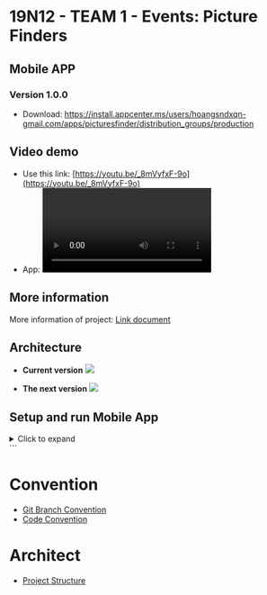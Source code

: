 # 19N12 - TEAM 1 - Events: Picture Finders
## Mobile APP
### Version 1.0.0
- Download: https://install.appcenter.ms/users/hoangsndxqn-gmail.com/apps/picturesfinder/distribution_groups/production

## Video demo
- Use this link: [https://youtu.be/_8mVyfxF-9o](https://youtu.be/_8mVyfxF-9o)
- App:
![Video App demo](https://user-images.githubusercontent.com/63831488/207318108-b911c857-fda1-45c4-8978-8d92bf6dbf41.mp4)


## More information
More information of project: [Link document](https://docs.google.com/document/d/1MbT5B7fmlTc-TBTIIkfts7OVd-rrcYt-_b2BFACHJXk/edit?usp=share_link)

## Architecture

* **Current version**
![](./assets/images/architect_1.png)

* **The next version**
![](./assets/images/architect_2.png)


## Setup and run Mobile App

<details>
    <summary>Click to expand</summary>
    <br>

- Setup and run
  - Flutter
    - Install [Flutter](https://flutter.dev/docs/get-started/install).
    - Using **`stable`** channel:
      ```bash
      ❯ flutter channel stable
      ❯ flutter upgrade
      ```
    - Flutter doctor:
      ```bash
      ❯ flutter doctor
      ```
    - Install all the packages by:
      ```bash
      ❯ flutter pub get
      ```
    - Run app on real devices or emulator by:
      ```bash
      ❯ flutter run
      ```
      or debug mode in VSCode or some IDEs

</details>
  ```

# Convention

- [Git Branch Convention](./docs/git-branch-convention.md)
- [Code Convention](./docs/code-convention.md)

# Architect

- [Project Structure](./docs/project-structure.md)
